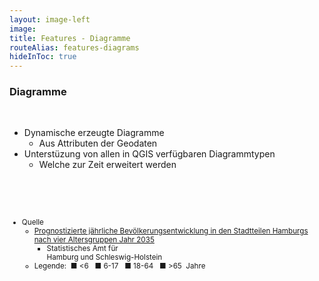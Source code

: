 ```yaml
---
layout: image-left
image:
title: Features - Diagramme
routeAlias: features-diagrams
hideInToc: true
---
```


### Diagramme

<br />

- Dynamische erzeugte Diagramme
  - Aus Attributen der Geodaten
- Unterstüzung von allen in QGIS verfügbaren Diagrammtypen
  - Welche zur Zeit erweitert werden

<br />
<br />
<br />

<small>

- Quelle
  - [Prognostizierte jährliche Bevölkerungsentwicklung in den Stadtteilen Hamburgs nach vier Altersgruppen Jahr 2035](https://metaver.de/trefferanzeige?cmd=doShowDocument&docuuid=FE117C31-F018-4A90-88C4-73A770C02777)
    - Statistisches Amt für <br /> Hamburg und Schleswig-Holstein
  - <div>Legende:&nbsp;&nbsp;<span color="#41b7e6">&#9632;</span>&nbsp;&lt;6&nbsp;&nbsp;&nbsp;<span color="#338fb3">&#9632;</span>&nbsp;6-17&nbsp;&nbsp;&nbsp;<span color="#246680">&#9632;</span>&nbsp;18-64&nbsp;&nbsp;&nbsp;<span color="#163d4d">&#9632;</span>&nbsp;&gt;65&nbsp;&nbsp;Jahre</div>

</small>
